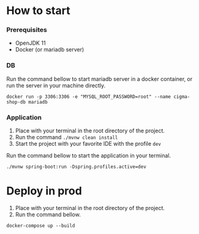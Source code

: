 # How to start
### Prerequisites
* OpenJDK 11
* Docker (or mariadb server)

### DB
Run the command bellow to start mariadb server in a docker container, or run the server in your machine directly.

```
docker run -p 3306:3306 -e "MYSQL_ROOT_PASSWORD=root" --name cigma-shop-db mariadb
```

### Application

1. Place with your terminal in the root directory of the project.
2. Run the command `./mvnw clean install`
3. Start the project with your favorite IDE with the profile `dev`

Run the command bellow to start the application in your terminal.
```
./mvnw spring-boot:run -Dspring.profiles.active=dev
```

# Deploy in prod
1. Place with your terminal in the root directory of the project.
2. Run the command bellow.
```
docker-compose up --build
```
